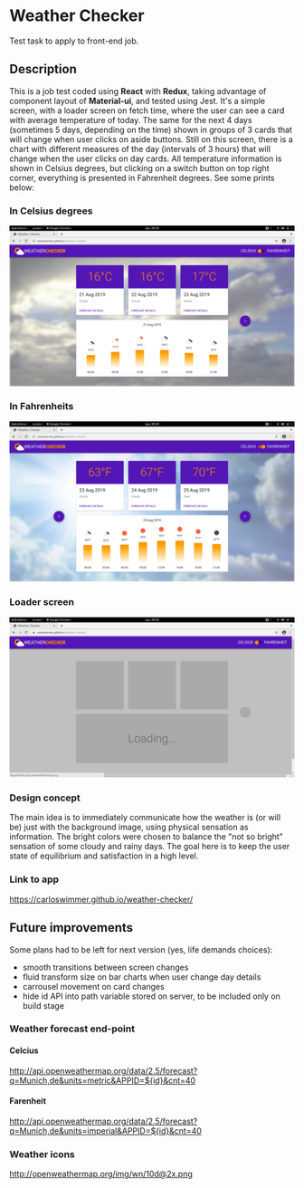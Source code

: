 # Weather Checker
Test task to apply to front-end job.

## Description
This is a job test coded using **React** with **Redux**, taking advantage of component layout of **Material-ui**, and tested using Jest.
It's a simple screen, with a loader screen on fetch time, where the user can see a card with average temperature of today. 
The same for the next 4 days (sometimes 5 days, depending on the time) shown in groups of 3 cards that will change when user clicks on aside buttons. 
Still on this screen, there is a chart with different measures of the day (intervals of 3 hours) that will change when the user clicks on day cards. 
All temperature information is shown in Celsius degrees, but clicking on a switch button on top right corner, everything is presented in Fahrenheit degrees. 
See some prints below:

### In Celsius degrees
![screen with celsius degrees](https://raw.githubusercontent.com/carloswimmer/weather-checker/master/screen_shots/celsius.png) 

### In Fahrenheits
![screen with fahrenheit degrees](https://raw.githubusercontent.com/carloswimmer/weather-checker/master/screen_shots/fahrenheit.png) 

### Loader screen
![screen while loading data](https://raw.githubusercontent.com/carloswimmer/weather-checker/master/screen_shots/loader.png) 

### Design concept
The main idea is to immediately communicate how the weather is (or will be) just with the background image, using physical sensation as information. The bright colors were chosen to balance the "not so bright" sensation of some cloudy and rainy days. The goal here is to keep the user state of equilibrium and satisfaction in a high level.

### Link to app
https://carloswimmer.github.io/weather-checker/

## Future improvements
Some plans had to be left for next version (yes, life demands choices):
* smooth transitions between screen changes
* fluid transform size on bar charts when user change day details
* carrousel movement on card changes
* hide id API into path variable stored on server, to be included only on build stage

### Weather forecast end-point

#### Celcius
http://api.openweathermap.org/data/2.5/forecast?q=Munich,de&units=metric&APPID=${id}&cnt=40

#### Farenheit
http://api.openweathermap.org/data/2.5/forecast?q=Munich,de&units=imperial&APPID=${id}&cnt=40

### Weather icons
http://openweathermap.org/img/wn/10d@2x.png
